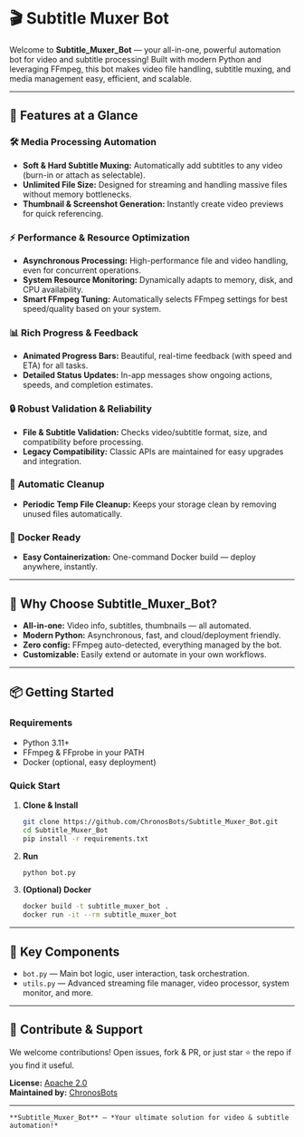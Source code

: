 # 🎬 Subtitle Muxer Bot

Welcome to **Subtitle_Muxer_Bot** — your all-in-one, powerful automation bot for video and subtitle processing! Built with modern Python and leveraging FFmpeg, this bot makes video file handling, subtitle muxing, and media management easy, efficient, and scalable.

---

## 🚀 Features at a Glance

### 🛠️ **Media Processing Automation**
- **Soft & Hard Subtitle Muxing:** Automatically add subtitles to any video (burn-in or attach as selectable).
- **Unlimited File Size:** Designed for streaming and handling massive files without memory bottlenecks.
- **Thumbnail & Screenshot Generation:** Instantly create video previews for quick referencing.

### ⚡ **Performance & Resource Optimization**
- **Asynchronous Processing:** High-performance file and video handling, even for concurrent operations.
- **System Resource Monitoring:** Dynamically adapts to memory, disk, and CPU availability.
- **Smart FFmpeg Tuning:** Automatically selects FFmpeg settings for best speed/quality based on your system.

### 📊 **Rich Progress & Feedback**
- **Animated Progress Bars:** Beautiful, real-time feedback (with speed and ETA) for all tasks.
- **Detailed Status Updates:** In-app messages show ongoing actions, speeds, and completion estimates.

### 🔒 **Robust Validation & Reliability**
- **File & Subtitle Validation:** Checks video/subtitle format, size, and compatibility before processing.
- **Legacy Compatibility:** Classic APIs are maintained for easy upgrades and integration.

### 🧹 **Automatic Cleanup**
- **Periodic Temp File Cleanup:** Keeps your storage clean by removing unused files automatically.

### 🐳 **Docker Ready**
- **Easy Containerization:** One-command Docker build — deploy anywhere, instantly.

---

## 🌟 Why Choose Subtitle_Muxer_Bot?

- **All-in-one:** Video info, subtitles, thumbnails — all automated.
- **Modern Python:** Asynchronous, fast, and cloud/deployment friendly.
- **Zero config:** FFmpeg auto-detected, everything managed by the bot.
- **Customizable:** Easily extend or automate in your own workflows.

---

## 📦 Getting Started

### Requirements
- Python 3.11+  
- FFmpeg & FFprobe in your PATH  
- Docker (optional, easy deployment)

### Quick Start

1. **Clone & Install**
    ```bash
    git clone https://github.com/ChronosBots/Subtitle_Muxer_Bot.git
    cd Subtitle_Muxer_Bot
    pip install -r requirements.txt
    ```

2. **Run**
    ```bash
    python bot.py
    ```

3. **(Optional) Docker**
    ```bash
    docker build -t subtitle_muxer_bot .
    docker run -it --rm subtitle_muxer_bot
    ```

---

## 🧩 Key Components

- `bot.py` — Main bot logic, user interaction, task orchestration.
- `utils.py` — Advanced streaming file manager, video processor, system monitor, and more.

---

## 🤝 Contribute & Support

We welcome contributions! Open issues, fork & PR, or just star ⭐️ the repo if you find it useful.

**License:** [Apache 2.0](LICENSE)  
**Maintained by:** [ChronosBots](https://github.com/ChronosBots)

---
```
**Subtitle_Muxer_Bot** — *Your ultimate solution for video & subtitle automation!*
```
